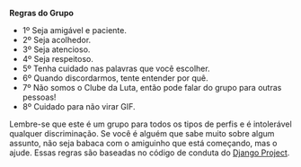 **Regras do Grupo**

  - 1º Seja amigável e paciente.
  - 2º Seja acolhedor.
  - 3º Seja atencioso.
  - 4º Seja respeitoso.
  - 5º Tenha cuidado nas palavras que você escolher.
  - 6º Quando discordarmos, tente entender por quê.
  - 7º Não somos o Clube da Luta, então pode falar do grupo para outras pessoas!
  - 8º Cuidado para não virar GIF.

Lembre-se que este é um grupo para todos os tipos de perfis e é intolerável qualquer discriminação. Se você é alguém que sabe muito sobre algum assunto, não seja babaca com o amiguinho que está começando, mas o ajude. Essas regras são baseadas no código de conduta do [Django Project](https://www.djangoproject.com/conduct/).